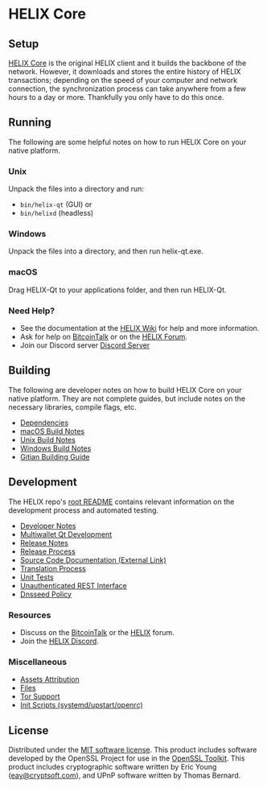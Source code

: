 HELIX Core
=============

Setup
---------------------
[HELIX Core](http://helix.org/wallet) is the original HELIX client and it builds the backbone of the network. However, it downloads and stores the entire history of HELIX transactions; depending on the speed of your computer and network connection, the synchronization process can take anywhere from a few hours to a day or more. Thankfully you only have to do this once.

Running
---------------------
The following are some helpful notes on how to run HELIX Core on your native platform.

### Unix

Unpack the files into a directory and run:

- `bin/helix-qt` (GUI) or
- `bin/helixd` (headless)

### Windows

Unpack the files into a directory, and then run helix-qt.exe.

### macOS

Drag HELIX-Qt to your applications folder, and then run HELIX-Qt.

### Need Help?

* See the documentation at the [HELIX Wiki](https://github.com/projecthelixcoin/HELIX/wiki)
for help and more information.
* Ask for help on [BitcoinTalk](https://bitcointalk.org/index.php?topic=1262920.0) or on the [HELIX Forum](http://forum.helix.org/).
* Join our Discord server [Discord Server](https://discord.helix.org)

Building
---------------------
The following are developer notes on how to build HELIX Core on your native platform. They are not complete guides, but include notes on the necessary libraries, compile flags, etc.

- [Dependencies](dependencies.md)
- [macOS Build Notes](build-osx.md)
- [Unix Build Notes](build-unix.md)
- [Windows Build Notes](build-windows.md)
- [Gitian Building Guide](gitian-building.md)

Development
---------------------
The HELIX repo's [root README](/README.md) contains relevant information on the development process and automated testing.

- [Developer Notes](developer-notes.md)
- [Multiwallet Qt Development](multiwallet-qt.md)
- [Release Notes](release-notes.md)
- [Release Process](release-process.md)
- [Source Code Documentation (External Link)](https://www.fuzzbawls.pw/helix/doxygen/)
- [Translation Process](translation_process.md)
- [Unit Tests](unit-tests.md)
- [Unauthenticated REST Interface](REST-interface.md)
- [Dnsseed Policy](dnsseed-policy.md)

### Resources
* Discuss on the [BitcoinTalk](https://bitcointalk.org/index.php?topic=1262920.0) or the [HELIX](http://forum.helix.org/) forum.
* Join the [HELIX Discord](https://discord.helix.org).

### Miscellaneous
- [Assets Attribution](assets-attribution.md)
- [Files](files.md)
- [Tor Support](tor.md)
- [Init Scripts (systemd/upstart/openrc)](init.md)

License
---------------------
Distributed under the [MIT software license](/COPYING).
This product includes software developed by the OpenSSL Project for use in the [OpenSSL Toolkit](https://www.openssl.org/). This product includes
cryptographic software written by Eric Young ([eay@cryptsoft.com](mailto:eay@cryptsoft.com)), and UPnP software written by Thomas Bernard.
